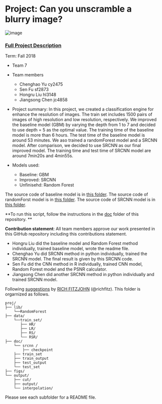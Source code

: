 # Project: Can you unscramble a blurry image? 
![image](figs/example.png)

### [Full Project Description](doc/project3_desc.md)

Term: Fall 2018

+ Team 7
+ Team members
	+ Chenghao Yu cy2475
	+ Sen Fu sf2873
	+ Hongru Liu hl3148
	+ Jiangsong Chen jc4858

+ Project summary: In this project, we created a classification engine for enhance the resolution of images. The train set includes 1500 pairs of images of high resolution and low resolution, respectively. We improved the baseline model (GBM) by varying the depth from 1 to 7 and decided to use depth = 5 as the optimal value. The training time of the baseline model is more than 6 hours. The test time of the baseline model is around 53 minutes.  We aso trained a randomForest model and a SRCNN model. After comparison, we decided to use SRCNN as our final improved model. The training time and test time of SRCNN model are around 7min20s and 4min55s.

+ Models used:
	+ Baseline: GBM
	+ Improved: SRCNN
	+ Unfinisehd: Random Forest

The source code of baseline model is in [this folder](lib/). 
The source code of randomForst model is in [this folder](lib/RandomForest/). 
The source code of SRCNN model is in [this folder](doc/).

**To run this script, follow the instructions in the [doc](doc/) folder of this repository. **

**Contribution statement**: All team members approve our work presented in this GitHub repository including this contributions statement.
+ Hongru Liu did the baseline model and Random Forest method individually, trained baseline model, wrote the readme file.
+ Chenghao Yu did SRCNN method in python individually, trained the SRCNN model. The final result is given by this SRCNN code.
+ Sen Fu did the CNN method in R individually, trained CNN model, Random Forest model and the PSNR calculator. 
+ Jiangsong Chen did another SRCNN method in python individually and trained SRCNN model. 

Following [suggestions](http://nicercode.github.io/blog/2013-04-05-projects/) by [RICH FITZJOHN](http://nicercode.github.io/about/#Team) (@richfitz). This folder is orgarnized as follows.

```
proj/
├── lib/
    └──RandomForest
├── data/
    └──train_set/
       ├── HR/
       ├── LR/
       ├── RS/
       └── RSR/
├── doc/
    └── srcnn /
    	├── checkpoint 
	├── train_set
	├── train_output
	├── test_output
	└── test_set
├── figs/
└── output/
    ├── cut/
    ├── output/
    └── interpolation/
```

Please see each subfolder for a README file.
